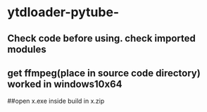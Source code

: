 # ytdloader-pytube-
## Check code before using. check imported modules 
## get ffmpeg(place in source code directory) worked in windows10x64
##open x.exe inside build in x.zip
